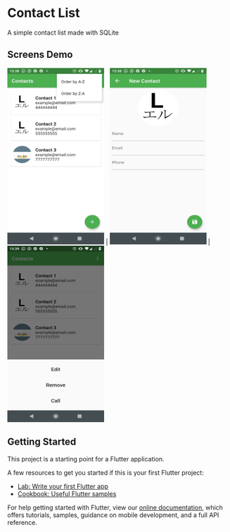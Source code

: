# Contact List

A simple contact list made with SQLite


## Screens Demo

<img src="demo/demo1.png" width="220" height="400"/> | <img src="demo/demo2.png" width="220" height="400"/> | <img src="demo/demo3.png" width="220" height="400"/> 

## Getting Started

This project is a starting point for a Flutter application.

A few resources to get you started if this is your first Flutter project:

- [Lab: Write your first Flutter app](https://flutter.dev/docs/get-started/codelab)
- [Cookbook: Useful Flutter samples](https://flutter.dev/docs/cookbook)

For help getting started with Flutter, view our
[online documentation](https://flutter.dev/docs), which offers tutorials,
samples, guidance on mobile development, and a full API reference.
